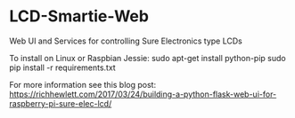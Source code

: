 # LCD-Smartie-Web
Web UI and Services for controlling Sure Electronics type LCDs 

To install on Linux or Raspbian Jessie:
sudo apt-get install python-pip
sudo pip install -r requirements.txt

For more information see this blog post: 
https://richhewlett.com/2017/03/24/building-a-python-flask-web-ui-for-raspberry-pi-sure-elec-lcd/
